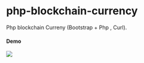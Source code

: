 # php-blockchain-currency
Php blockchain Curreny (Bootstrap + Php , Curl).

<h4> Demo </h4>


<img src="https://image.prntscr.com/image/UT387KfiSm6c_EPl3xNDlg.png">
